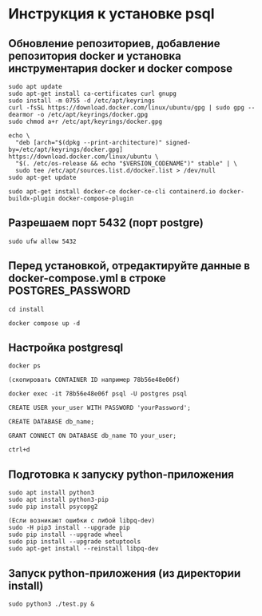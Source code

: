 # Инструкция к установке psql

## Обновление репозиториев, добавление репозитория docker и установка инструментария docker и docker compose
```
sudo apt update
sudo apt-get install ca-certificates curl gnupg
sudo install -m 0755 -d /etc/apt/keyrings
curl -fsSL https://download.docker.com/linux/ubuntu/gpg | sudo gpg --dearmor -o /etc/apt/keyrings/docker.gpg
sudo chmod a+r /etc/apt/keyrings/docker.gpg

echo \
  "deb [arch="$(dpkg --print-architecture)" signed-by=/etc/apt/keyrings/docker.gpg] https://download.docker.com/linux/ubuntu \
  "$(. /etc/os-release && echo "$VERSION_CODENAME")" stable" | \
  sudo tee /etc/apt/sources.list.d/docker.list > /dev/null
sudo apt-get update

sudo apt-get install docker-ce docker-ce-cli containerd.io docker-buildx-plugin docker-compose-plugin
```

## Разрешаем порт 5432 (порт postgre)
```
sudo ufw allow 5432
```

## Перед установкой, отредактируйте данные в docker-compose.yml в строке POSTGRES_PASSWORD
```
cd install

docker compose up -d
```

## Настройка postgresql
```
docker ps

(скопировать CONTAINER ID например 78b56e48e06f)

docker exec -it 78b56e48e06f psql -U postgres psql

CREATE USER your_user WITH PASSWORD 'yourPassword';

CREATE DATABASE db_name;

GRANT CONNECT ON DATABASE db_name TO your_user;

ctrl+d
```

## Подготовка к запуску python-приложения

```
sudo apt install python3
sudo apt install python3-pip
sudo pip install psycopg2

(Если возникают ошибки с либой libpq-dev)
sudo -H pip3 install --upgrade pip
sudo pip install --upgrade wheel
sudo pip install --upgrade setuptools
sudo apt-get install --reinstall libpq-dev
```

## Запуск python-приложения (из директории install)

```
sudo python3 ./test.py &
```
